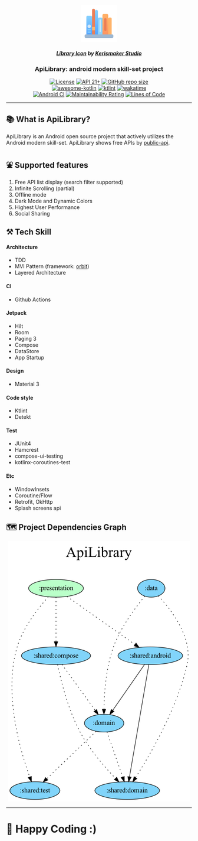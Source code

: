 <p align="center">
  <img src="/art/icons/logo.png?raw=true" width="20%" />
<p align="center">
<h5 align="center"><a href="https://iconscout.com/icons/library" target="_blank">Library Icon</a> by <a href="https://iconscout.com/contributors/kerismaker" target="_blank">Kerismaker Studio</a></h5>
<h3 align="center">ApiLibrary: android modern skill-set project</h3>
<p align="center">
  <a href="https://github.com/jisungbin/ApiLibrary/blob/main/LICENSE"><img alt="License" src="https://img.shields.io/badge/License-MIT-blue"/></a>
  <a href="https://developer.android.com/about/versions/lollipop"><img alt="API 21+" src="https://img.shields.io/badge/API-21%2B-brightgreen.svg"/></a>
  <a href="https://github.com/jisungbin/ApiLibrary/"><img alt="GitHub repo size" src="https://img.shields.io/github/repo-size/jisungbin/ApiLibrary"/></a>
<br/>
  <a href="https://kotlin.link"><img src="https://kotlin.link/awesome-kotlin.svg" alt="awesome-kotlin"/></a>
  <a href="https://ktlint.github.io/"><img src="https://img.shields.io/badge/code%20style-%E2%9D%A4-FF4081.svg" alt="ktlint"/></a>
  <a href="https://wakatime.com/badge/github/jisungbin/ApiLibrary"><img src="https://wakatime.com/badge/github/jisungbin/ApiLibrary.svg" alt="wakatime"></a>
  <br/>
  <a href="https://github.com/jisungbin/ApiLibrary/actions/workflows/android-ci.yml"><img src="https://github.com/jisungbin/ApiLibrary/actions/workflows/android-ci.yml/badge.svg" alt="Android CI"/></a>
  <a href="https://sonarcloud.io/summary/new_code?id=jisungbin_ApiLibrary"><img src="https://sonarcloud.io/api/project_badges/measure?project=jisungbin_ApiLibrary&metric=sqale_rating" alt="Maintainability Rating"/></a> 
  <a href="https://sonarcloud.io/summary/new_code?id=jisungbin_ApiLibrary"><img src="https://sonarcloud.io/api/project_badges/measure?project=jisungbin_ApiLibrary&metric=ncloc" alt="Lines of Code"/></a>
</p>

---

## 📚 What is ApiLibrary?

ApiLibrary is an Android open source project that actively utilizes the Android modern skill-set.
ApiLibrary shows free APIs by [public-api](https://github.com/davemachado/public-api).

## ⛲ Supported features

1. Free API list display (search filter supported)
2. Infinite Scrolling (partial)
3. Offline mode
4. Dark Mode and Dynamic Colors
5. Highest User Performance
6. Social Sharing

## ⚒️ Tech Skill

#### Architecture

- TDD
- MVI Pattern (framework: [orbit](https://orbit-mvi.org/))
- Layered Architecture

#### CI

- Github Actions

#### Jetpack

- Hilt
- Room
- Paging 3
- Compose
- DataStore
- App Startup

#### Design

- Material 3

#### Code style

- Ktlint
- Detekt

#### Test

- JUnit4
- Hamcrest
- compose-ui-testing
- kotlinx-coroutines-test

#### Etc

- WindowInsets
- Coroutine/Flow
- Retrofit, OkHttp
- Splash screens api

## 🗺️ Project Dependencies Graph

<p align="center">
  <img src="/art/project-dependency-graph/graph.dot.png?raw=true" />
</p>

---

# 🤗 Happy Coding :)
